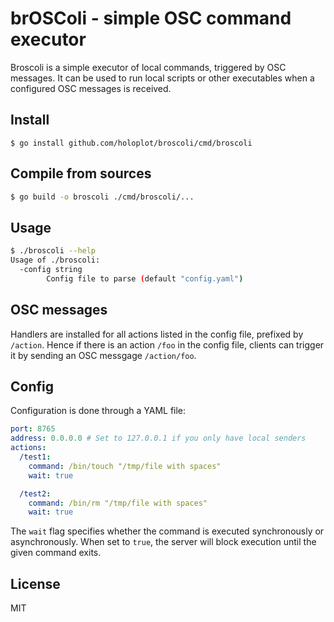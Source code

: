 # brOSColi - simple OSC command executor

Broscoli is a simple executor of local commands, triggered by OSC messages.
It can be used to run local scripts or other executables when a configured OSC messages is received.

## Install

```
$ go install github.com/holoplot/broscoli/cmd/broscoli
```

## Compile from sources

```sh
$ go build -o broscoli ./cmd/broscoli/...
```

## Usage

```sh
$ ./broscoli --help
Usage of ./broscoli:
  -config string
        Config file to parse (default "config.yaml")
```

## OSC messages

Handlers are installed for all actions listed in the config file, prefixed by `/action`.
Hence if there is an action `/foo` in the config file, clients can trigger it by sending an OSC messgage `/action/foo`.

## Config

Configuration is done through a YAML file:

```yaml
port: 8765
address: 0.0.0.0 # Set to 127.0.0.1 if you only have local senders
actions:
  /test1:
    command: /bin/touch "/tmp/file with spaces"
    wait: true

  /test2:
    command: /bin/rm "/tmp/file with spaces"
    wait: true
```

The `wait` flag specifies whether the command is executed synchronously or asynchronously.
When set to `true`, the server will block execution until the given command exits.

## License

MIT